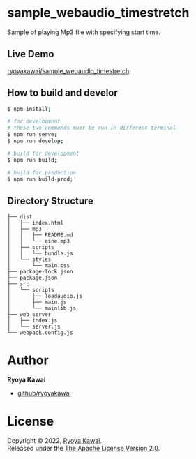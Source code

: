 # sample_webaudio_timestretch
Sample of playing Mp3 file with specifying start time.

## Live Demo
[ryoyakawai/sample_webaudio_timestretch](https://ryoyakawai.github.io/sample_webaudio_timestretch)


## How to build and develor
```bash
$ npm install;

# for development
# these two commands must be run in different terminal
$ npm run serve;
$ npm run develop;

# build for development
$ npm run build;

# build for production
$ npm run build-prod;
```

## Directory Structure

```
├── dist
│   ├── index.html
│   ├── mp3
│   │   ├── README.md
│   │   └── eine.mp3
│   ├── scripts
│   │   └── bundle.js
│   └── styles
│       └── main.css
├── package-lock.json
├── package.json
├── src
│   └── scripts
│       ├── loadaudio.js
│       ├── main.js
│       └── mainlib.js
├── web_server
│   ├── index.js
│   └── server.js
└── webpack.config.js
```

# Author

**Ryoya Kawai**

* [github/ryoyakawai](https://github.com/ryoyakawai)

# License

Copyright © 2022, [Ryoya Kawai](https://github.com/ryoyakawai).  
Released under the [The Apache License Version 2.0](LICENSE).

